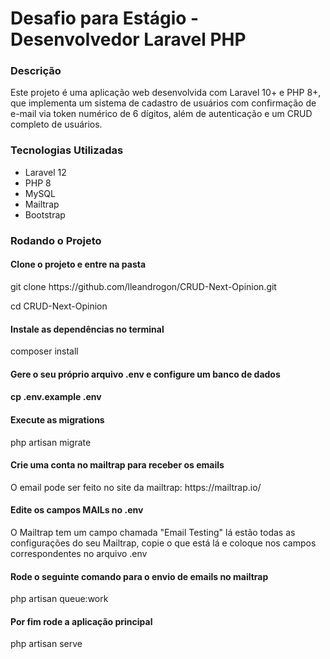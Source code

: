<h1>Desafio para Estágio - Desenvolvedor Laravel PHP</h1>
<h3>Descrição</h3>
<p>Este projeto é uma aplicação web desenvolvida com Laravel 10+ e PHP 8+, que implementa um sistema de cadastro de usuários com confirmação de e-mail via token numérico de 6 dígitos, além de autenticação e um CRUD completo de usuários.</p>

<h3>Tecnologias Utilizadas</h3>
<ul>
    <li>Laravel 12</li>
    <li>PHP 8</li>
    <li>MySQL</li>
    <li>Mailtrap</li>
    <li>Bootstrap</li>
</ul>

<h3>Rodando o Projeto</h3>
<h4>Clone o projeto e entre na pasta</h4>
<p>git clone https://github.com/lleandrogon/CRUD-Next-Opinion.git</p>
<p>cd CRUD-Next-Opinion</p>

<h4>Instale as dependências no terminal</h4>
<p>composer install</p>

<h4>Gere o seu próprio arquivo .env e configure um banco de dados<h4>
<p>cp .env.example .env</p>

<h4>Execute as migrations</h4>
<p>php artisan migrate</p>

<h4>Crie uma conta no mailtrap para receber os emails</h4>
<p>O email pode ser feito no site da mailtrap: https://mailtrap.io/</p>

<h4>Edite os campos MAILs no .env</h4>
<p>O Mailtrap tem um campo chamada "Email Testing" lá estão todas as configurações do seu Mailtrap, copie o que está lá e coloque nos campos correspondentes no arquivo .env</p>

<h4>Rode o seguinte comando para o envio de emails no mailtrap</h4>
<p>php artisan queue:work</p>

<h4>Por fim rode a aplicação principal</h4>
<p>php artisan serve</p>